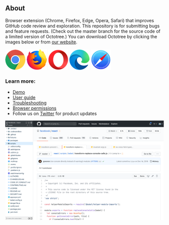 ## About

Browser extension (Chrome, Firefox, Edge, Opera, Safari) that improves GitHub code review and exploration. This repository is for submitting bugs and feature requests. (Check out the master branch for the source code of a limited version of Octotree.) You can download Octotree by clicking the images below or from [our website](https://www.octotree.io/).

[![Chrome](assets/chrome.png "Chrome")](https://chrome.google.com/webstore/detail/octotree/bkhaagjahfmjljalopjnoealnfndnagc)
[![Firefox](assets/firefox.png "Firefox")](https://addons.mozilla.org/en-US/firefox/addon/octotree/)
[![Opera](assets/opera.png "Opera")](https://addons.opera.com/en/extensions/details/octotree/)
[![Edge](assets/edge.png "Edge")](https://microsoftedge.microsoft.com/addons/detail/octotree/joagmknfcgpikbadjkaikmnhpjadihjg?hl=en-US)
[![Safari](assets/safari.png "Safari")](https://itunes.apple.com/us/app/octotree-pro/id1457450145?mt=12)

### Learn more:

- [Demo](https://www.youtube.com/watch?v=tyUNy-WFs-c)
- [User guide](https://www.octotree.io/features)
- [Troubleshooting](https://github.com/ovity/octotree/issues/1025)
- [Browser permissions](https://www.octotree.io/features#browser-permissions)
- Follow us on [Twitter](https://twitter.com/octotree) for product updates

[![Octotree](assets/demo.png)](https://www.youtube.com/watch?v=tyUNy-WFs-c)
